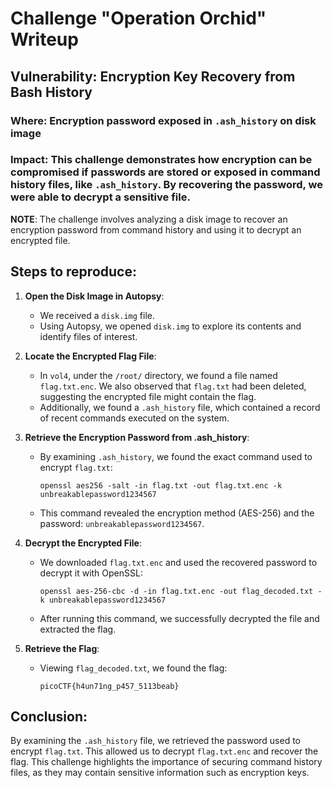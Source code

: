 # Challenge "Operation Orchid" Writeup

## Vulnerability: Encryption Key Recovery from Bash History

### Where: Encryption password exposed in `.ash_history` on disk image

### Impact: This challenge demonstrates how encryption can be compromised if passwords are stored or exposed in command history files, like `.ash_history`. By recovering the password, we were able to decrypt a sensitive file.

**NOTE**: The challenge involves analyzing a disk image to recover an encryption password from command history and using it to decrypt an encrypted file.

## Steps to reproduce:

1. **Open the Disk Image in Autopsy**:
   - We received a `disk.img` file.
   - Using Autopsy, we opened `disk.img` to explore its contents and identify files of interest.

2. **Locate the Encrypted Flag File**:
   - In `vol4`, under the `/root/` directory, we found a file named `flag.txt.enc`. We also observed that `flag.txt` had been deleted, suggesting the encrypted file might contain the flag.
   - Additionally, we found a `.ash_history` file, which contained a record of recent commands executed on the system.

3. **Retrieve the Encryption Password from .ash_history**:
   - By examining `.ash_history`, we found the exact command used to encrypt `flag.txt`:

     ```
     openssl aes256 -salt -in flag.txt -out flag.txt.enc -k unbreakablepassword1234567
     ```

   - This command revealed the encryption method (AES-256) and the password: `unbreakablepassword1234567`.

4. **Decrypt the Encrypted File**:
   - We downloaded `flag.txt.enc` and used the recovered password to decrypt it with OpenSSL:

     ```
     openssl aes-256-cbc -d -in flag.txt.enc -out flag_decoded.txt -k unbreakablepassword1234567
     ```

   - After running this command, we successfully decrypted the file and extracted the flag.

5. **Retrieve the Flag**:
   - Viewing `flag_decoded.txt`, we found the flag:

     ```
     picoCTF{h4un71ng_p457_5113beab}
     ```

## Conclusion:

By examining the `.ash_history` file, we retrieved the password used to encrypt `flag.txt`. This allowed us to decrypt `flag.txt.enc` and recover the flag. This challenge highlights the importance of securing command history files, as they may contain sensitive information such as encryption keys.
